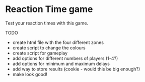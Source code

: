 # Reaction Time game

Test your reaction times with this game.

TODO
- create html file with the four different zones
- create script to change the colours
- create script for gameplay
- add options for different numbers of players (1-4?)
- add options for minimum and maximum delays
- add way to store results (cookie - would this be big enough?)
- make look good!